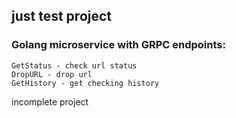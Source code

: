 ## just test project
### Golang microservice with GRPC endpoints:
    GetStatus - check url status
    DropURL - drop url
    GetHistory - get checking history

incomplete project
